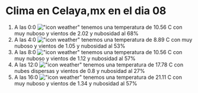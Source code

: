# Clima en Celaya,mx en el dia 08

1. A las 0:0 !["icon weather"](http://openweathermap.org/img/w/04n.png) tenemos una temperatura de 10.56 C con muy nuboso y  vientos de 2.02 y nubosidad al 68%
1. A las 4:0 !["icon weather"](http://openweathermap.org/img/w/04n.png) tenemos una temperatura de 8.89 C con muy nuboso y  vientos de 1.05 y nubosidad al 53%
1. A las 8:0 !["icon weather"](http://openweathermap.org/img/w/04d.png) tenemos una temperatura de 10.56 C con muy nuboso y  vientos de 1.12 y nubosidad al 57%
1. A las 12:0 !["icon weather"](http://openweathermap.org/img/w/03d.png) tenemos una temperatura de 17.78 C con nubes dispersas y  vientos de 0.8 y nubosidad al 27%
1. A las 16:0 !["icon weather"](http://openweathermap.org/img/w/04d.png) tenemos una temperatura de 21.11 C con muy nuboso y  vientos de 1.34 y nubosidad al 57%
